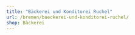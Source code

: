 ```yaml
---
title: "Bäckerei und Konditorei Ruchel"
url: /bremen/baeckerei-und-konditorei-ruchel/
shop: Bäckerei
---
```


